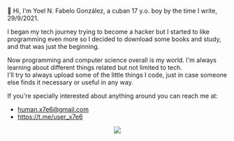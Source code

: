 👋 Hi, I'm Yoel N. Fabelo González, a cuban 17 y.o. boy by the time I write, 29/9/2021.

I began my tech journey trying to become a hacker but I started to like programming even more so I decided to download some books and study, and that was just the beginning.

Now programming and computer science overall is my world.
I'm always learning about different things related but not limited to tech.
<br>I'll try to always upload some of the little things I code, just in case someone else finds it necessary or useful in any way.

If you're specially interested about anything around you can reach me at:
- human.x7e6@gmail.com
- https://t.me/user_x7e6

<p align="center">
    <a href="https://skillicons.dev">
        <img src="https://skillicons.dev/icons?i=bash,cs,dart,debian,docker,dotnet,flutter,git,github,githubactions,gmail,java,latex,linux,markdown,py,selenium,ubuntu,vscode,windows&perline=3" />
    </a>
</p>